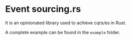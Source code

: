 # Event sourcing.rs

It is an opinionated library used to achieve cqrs/es in Rust.

A complete example can be found in the `example` folder.